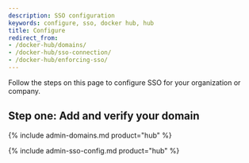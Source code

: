 ```yaml
---
description: SSO configuration
keywords: configure, sso, docker hub, hub
title: Configure
redirect_from:
- /docker-hub/domains/
- /docker-hub/sso-connection/
- /docker-hub/enforcing-sso/
---
```


Follow the steps on this page to configure SSO for your organization or company.

## Step one: Add and verify your domain

{% include admin-domains.md product="hub" %}

{% include admin-sso-config.md product="hub" %}